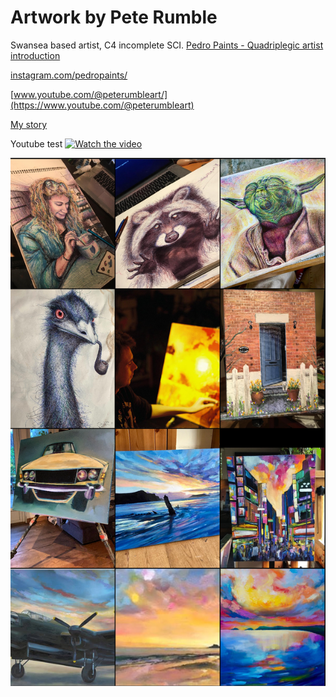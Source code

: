 # Artwork by Pete Rumble
Swansea based artist, C4 incomplete SCI.
[Pedro Paints - Quadriplegic artist introduction](https://www.youtube.com/watch?v=sYPz9S7p2Fs)

[instagram.com/pedropaints/](https://www.instagram.com/pedropaints/)

[www.youtube.com/@peterumbleart/](https://www.youtube.com/@peterumbleart)

[My story](https://m.youtube.com/watch?v=NTG_d1NrPCs)

Youtube test
[![Watch the video](https://img.youtube.com/vi/sYPz9S7p2Fs/default.jpg)](https://www.youtube.com/watch?v=sYPz9S7p2Fs)

![My work](/images/insta_wall.png "My work")
